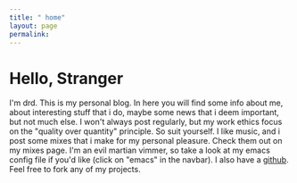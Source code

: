 ```yaml
---
title: " home"
layout: page
permalink: 
---
```


# Hello, Stranger
I'm drd.
This is my personal blog.
In here you will find some info about me, about interesting stuff that i do, maybe some news that i deem important, but not much else.  I won't always post regularly, but my work ethics focus on the "quality over quantity" principle. So suit yourself.
I like music, and i post some mixes that i make for my personal pleasure. Check them out on my mixes page.
I'm an evil martian vimmer, so take a look at my emacs config file if you'd like (click on "emacs" in the navbar).
I also have a [github](https://github.com/Dr-Dd "github"). Feel free to fork any of my projects.
